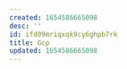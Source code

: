 ```yaml
---
created: 1654586665098
desc: ''
id: ifd09mriqxqk9cy6ghpb7rk
title: Gcp
updated: 1654586665098
---
```

   
